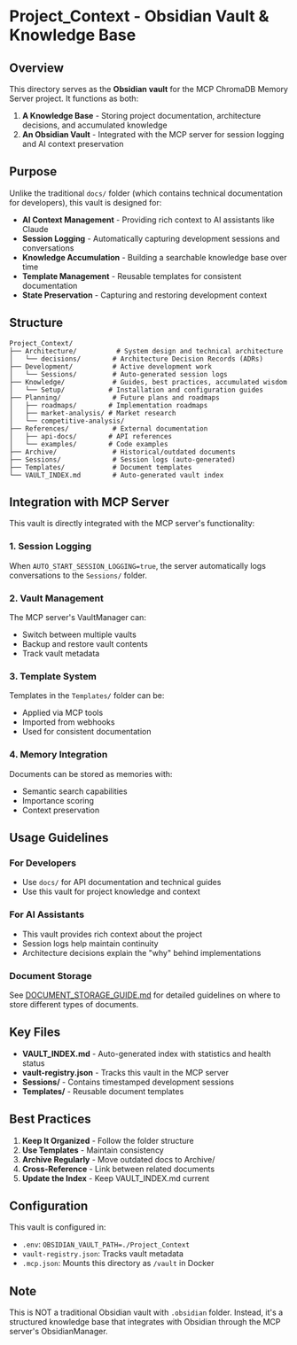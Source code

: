 # Project_Context - Obsidian Vault & Knowledge Base

## Overview

This directory serves as the **Obsidian vault** for the MCP ChromaDB Memory Server project. It functions as both:

1. **A Knowledge Base** - Storing project documentation, architecture decisions, and accumulated knowledge
2. **An Obsidian Vault** - Integrated with the MCP server for session logging and AI context preservation

## Purpose

Unlike the traditional `docs/` folder (which contains technical documentation for developers), this vault is designed for:

- **AI Context Management** - Providing rich context to AI assistants like Claude
- **Session Logging** - Automatically capturing development sessions and conversations
- **Knowledge Accumulation** - Building a searchable knowledge base over time
- **Template Management** - Reusable templates for consistent documentation
- **State Preservation** - Capturing and restoring development context

## Structure

```
Project_Context/
├── Architecture/          # System design and technical architecture
│   └── decisions/        # Architecture Decision Records (ADRs)
├── Development/          # Active development work
│   └── Sessions/         # Auto-generated session logs
├── Knowledge/            # Guides, best practices, accumulated wisdom
│   └── Setup/           # Installation and configuration guides
├── Planning/             # Future plans and roadmaps
│   ├── roadmaps/        # Implementation roadmaps
│   ├── market-analysis/ # Market research
│   └── competitive-analysis/
├── References/           # External documentation
│   ├── api-docs/        # API references
│   └── examples/        # Code examples
├── Archive/              # Historical/outdated documents
├── Sessions/             # Session logs (auto-generated)
├── Templates/            # Document templates
└── VAULT_INDEX.md        # Auto-generated vault index
```

## Integration with MCP Server

This vault is directly integrated with the MCP server's functionality:

### 1. **Session Logging**
When `AUTO_START_SESSION_LOGGING=true`, the server automatically logs conversations to the `Sessions/` folder.

### 2. **Vault Management**
The MCP server's VaultManager can:
- Switch between multiple vaults
- Backup and restore vault contents
- Track vault metadata

### 3. **Template System**
Templates in the `Templates/` folder can be:
- Applied via MCP tools
- Imported from webhooks
- Used for consistent documentation

### 4. **Memory Integration**
Documents can be stored as memories with:
- Semantic search capabilities
- Importance scoring
- Context preservation

## Usage Guidelines

### For Developers
- Use `docs/` for API documentation and technical guides
- Use this vault for project knowledge and context

### For AI Assistants
- This vault provides rich context about the project
- Session logs help maintain continuity
- Architecture decisions explain the "why" behind implementations

### Document Storage
See [DOCUMENT_STORAGE_GUIDE.md](./Knowledge/DOCUMENT_STORAGE_GUIDE.md) for detailed guidelines on where to store different types of documents.

## Key Files

- **VAULT_INDEX.md** - Auto-generated index with statistics and health status
- **vault-registry.json** - Tracks this vault in the MCP server
- **Sessions/** - Contains timestamped development sessions
- **Templates/** - Reusable document templates

## Best Practices

1. **Keep It Organized** - Follow the folder structure
2. **Use Templates** - Maintain consistency
3. **Archive Regularly** - Move outdated docs to Archive/
4. **Cross-Reference** - Link between related documents
5. **Update the Index** - Keep VAULT_INDEX.md current

## Configuration

This vault is configured in:
- `.env`: `OBSIDIAN_VAULT_PATH=./Project_Context`
- `vault-registry.json`: Tracks vault metadata
- `.mcp.json`: Mounts this directory as `/vault` in Docker

## Note

This is NOT a traditional Obsidian vault with `.obsidian` folder. Instead, it's a structured knowledge base that integrates with Obsidian through the MCP server's ObsidianManager.